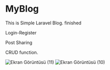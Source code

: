 # MyBlog
This is Simple Laravel Blog. finished

Login-Register

Post Sharing

CRUD function.

![Ekran Görüntüsü (11)](https://user-images.githubusercontent.com/72550251/221916639-8733f106-e512-4bc2-9e39-8996ca16a91b.png)
![Ekran Görüntüsü (10)](https://user-images.githubusercontent.com/72550251/221916631-b469ff45-4dea-4bd4-b7d4-69f7cb9a02fc.png)

